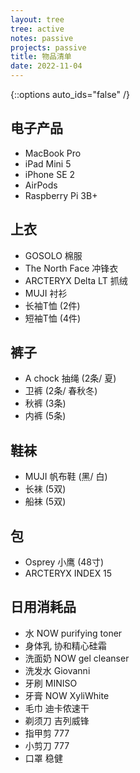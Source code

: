 ```yaml
---
layout: tree
tree: active
notes: passive
projects: passive
title: 物品清单
date: 2022-11-04
---
```



{::options auto_ids="false" /}


## 电子产品
* MacBook Pro
* iPad Mini 5
* iPhone SE 2
* AirPods
* Raspberry Pi 3B+

## 上衣
* GOSOLO 棉服
* The North Face 冲锋衣
* ARCTERYX Delta LT 抓绒
* MUJI 衬衫
* 长袖T恤 (2件)
* 短袖T恤 (4件)

## 裤子
* A chock 抽绳 (2条/ 夏)
* 卫裤 (2条/ 春秋冬)
* 秋裤 (3条)
* 内裤 (5条)

## 鞋袜
* MUJI 帆布鞋 (黑/ 白)
* 长袜 (5双)
* 船袜 (5双)

## 包
* Osprey 小鹰 (48寸)
* ARCTERYX INDEX 15

## 日用消耗品
* 水 NOW purifying toner
* 身体乳 协和精心硅霜
* 洗面奶 NOW gel cleanser
* 洗发水 Giovanni
* 牙刷 MINISO
* 牙膏 NOW XyliWhite
* 毛巾 迪卡侬速干
* 剃须刀 吉列威锋
* 指甲剪 777
* 小剪刀 777
* 口罩 稳健

